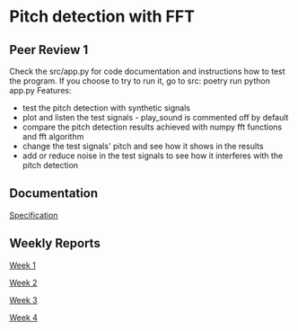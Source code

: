 # Pitch detection with FFT

## Peer Review 1
Check the src/app.py for code documentation and instructions how to test the program. If you choose to try to run it, go to src: poetry run python app.py
Features:
- test the pitch detection with synthetic signals
- plot and listen the test signals - play_sound is commented off by default
- compare the pitch detection results achieved with numpy fft functions and fft algorithm
- change the test signals' pitch and see how it shows in the results
- add or reduce noise in the test signals to see how it interferes with the pitch detection

## Documentation

[Specification](https://github.com/KooEeVee/signal-processing/blob/main/documentation/specification.md)

## Weekly Reports

[Week 1](https://github.com/KooEeVee/signal-processing/blob/main/documentation/weekly-reports/week1.md)

[Week 2](https://github.com/KooEeVee/signal-processing/blob/main/documentation/weekly-reports/week2.md)

[Week 3](https://github.com/KooEeVee/signal-processing/blob/main/documentation/weekly-reports/week3.md)

[Week 4](https://github.com/KooEeVee/signal-processing/blob/main/documentation/weekly-reports/week4.md)
